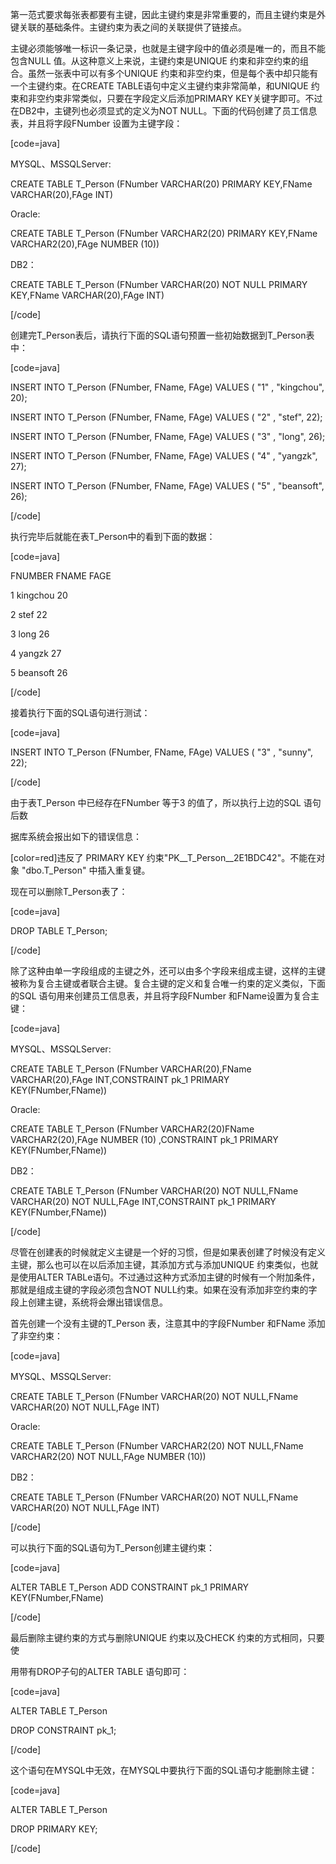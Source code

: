 第一范式要求每张表都要有主键，因此主键约束是非常重要的，而且主键约束是外键关联的基础条件。主键约束为表之间的关联提供了链接点。
主键必须能够唯一标识一条记录，也就是主键字段中的值必须是唯一的，而且不能包含NULL 值。从这种意义上来说，主键约束是UNIQUE 约束和非空约束的组合。虽然一张表中可以有多个UNIQUE 约束和非空约束，但是每个表中却只能有一个主键约束。在CREATE TABLE语句中定义主键约束非常简单，和UNIQUE 约束和非空约束非常类似，只要在字段定义后添加PRIMARY KEY关键字即可。不过在DB2中，主键列也必须显式的定义为NOT NULL。下面的代码创建了员工信息表，并且将字段FNumber 设置为主键字段：
[code=java]
MYSQL、MSSQLServer:
CREATE TABLE T_Person (FNumber VARCHAR(20) PRIMARY KEY,FName VARCHAR(20),FAge INT)
Oracle:
CREATE TABLE T_Person (FNumber VARCHAR2(20) PRIMARY KEY,FName VARCHAR2(20),FAge NUMBER (10))
DB2：
CREATE TABLE T_Person (FNumber VARCHAR(20) NOT NULL PRIMARY KEY,FName VARCHAR(20),FAge INT)
[/code]
创建完T_Person表后，请执行下面的SQL语句预置一些初始数据到T_Person表中：
[code=java]
INSERT INTO T_Person (FNumber, FName, FAge) VALUES ( "1" , "kingchou", 20);
INSERT INTO T_Person (FNumber, FName, FAge) VALUES ( "2" , "stef", 22);
INSERT INTO T_Person (FNumber, FName, FAge) VALUES ( "3" , "long", 26);
INSERT INTO T_Person (FNumber, FName, FAge) VALUES ( "4" , "yangzk", 27);
INSERT INTO T_Person (FNumber, FName, FAge) VALUES ( "5" , "beansoft", 26);
[/code]
执行完毕后就能在表T_Person中的看到下面的数据：
[code=java]
FNUMBER FNAME FAGE
1 kingchou 20
2 stef 22
3 long 26
4 yangzk 27
5 beansoft 26
[/code]
接着执行下面的SQL语句进行测试：
[code=java]
INSERT INTO T_Person (FNumber, FName, FAge) VALUES ( "3" , "sunny", 22);
[/code]
由于表T_Person 中已经存在FNumber 等于3 的值了，所以执行上边的SQL 语句后数
据库系统会报出如下的错误信息：
[color=red]违反了 PRIMARY KEY 约束"PK__T_Person__2E1BDC42"。不能在对象 "dbo.T_Person" 中插入重复键。
现在可以删除T_Person表了：
[code=java]
DROP TABLE T_Person;
[/code]
除了这种由单一字段组成的主键之外，还可以由多个字段来组成主键，这样的主键被称为复合主键或者联合主键。复合主键的定义和复合唯一约束的定义类似，下面的SQL 语句用来创建员工信息表，并且将字段FNumber 和FName设置为复合主键：
[code=java]
MYSQL、MSSQLServer:
CREATE TABLE T_Person (FNumber VARCHAR(20),FName VARCHAR(20),FAge INT,CONSTRAINT pk_1 PRIMARY KEY(FNumber,FName))
Oracle:
CREATE TABLE T_Person (FNumber VARCHAR2(20)FName VARCHAR2(20),FAge NUMBER (10) ,CONSTRAINT pk_1 PRIMARY KEY(FNumber,FName))
DB2：
CREATE TABLE T_Person (FNumber VARCHAR(20) NOT NULL,FName VARCHAR(20) NOT NULL,FAge INT,CONSTRAINT pk_1 PRIMARY KEY(FNumber,FName))
[/code]
尽管在创建表的时候就定义主键是一个好的习惯，但是如果表创建了时候没有定义主键，那么也可以在以后添加主键，其添加方式与添加UNIQUE 约束类似，也就是使用ALTER TABLe语句。不过通过这种方式添加主键的时候有一个附加条件，那就是组成主键的字段必须包含NOT NULL约束。如果在没有添加非空约束的字段上创建主键，系统将会爆出错误信息。
首先创建一个没有主键的T_Person 表，注意其中的字段FNumber 和FName 添加了非空约束：
[code=java]
MYSQL、MSSQLServer:
CREATE TABLE T_Person (FNumber VARCHAR(20) NOT NULL,FName VARCHAR(20) NOT NULL,FAge INT)
Oracle:
CREATE TABLE T_Person (FNumber VARCHAR2(20) NOT NULL,FName VARCHAR2(20) NOT NULL,FAge NUMBER (10))
DB2：
CREATE TABLE T_Person (FNumber VARCHAR(20) NOT NULL,FName VARCHAR(20) NOT NULL,FAge INT)
[/code]
可以执行下面的SQL语句为T_Person创建主键约束：
[code=java]
ALTER TABLE T_Person ADD CONSTRAINT pk_1 PRIMARY KEY(FNumber,FName)
[/code]
最后删除主键约束的方式与删除UNIQUE 约束以及CHECK 约束的方式相同，只要使
用带有DROP子句的ALTER TABLE 语句即可：
[code=java]
ALTER TABLE T_Person
DROP CONSTRAINT pk_1;
[/code]
这个语句在MYSQL中无效，在MYSQL中要执行下面的SQL语句才能删除主键：
[code=java]
ALTER TABLE T_Person
DROP PRIMARY KEY;
[/code]